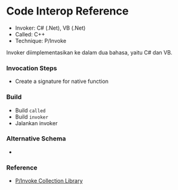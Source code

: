 # Code Interop Reference

* Invoker: C# (.Net), VB (.Net)
* Called: C++
* Technique: P/Invoke

Invoker diimplementasikan ke dalam dua bahasa, yaitu C# dan VB.

### Invocation Steps

- Create a signature for native function

### Build

- Build `called`
- Build `invoker`
- Jalankan invoker

### Alternative Schema

-

### Reference

- [P/Invoke Collection Library](https://github.com/AArnott/pinvoke)